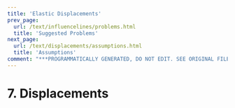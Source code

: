 ```yaml
---
title: 'Elastic Displacements'
prev_page:
  url: /text/influencelines/problems.html
  title: 'Suggested Problems'
next_page:
  url: /text/displacements/assumptions.html
  title: 'Assumptions'
comment: "***PROGRAMMATICALLY GENERATED, DO NOT EDIT. SEE ORIGINAL FILES IN /content***"
---
```

# 7. Displacements
